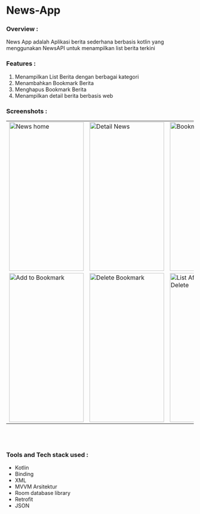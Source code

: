 # News-App 

### Overview :
News App adalah Aplikasi berita sederhana berbasis kotlin yang menggunakan NewsAPI untuk menampilkan list berita terkini 

### Features :
1. Menampilkan List Berita dengan berbagai kategori
2. Menambahkan Bookmark Berita 
3. Menghapus Bookmark Berita
4. Menampilkan detail berita berbasis web 

 ### Screenshots : 
 
 <table align="center">
  <tr>
    <td><img src="https://user-images.githubusercontent.com/49097275/255646067-00207b51-15f8-4287-9533-fc981768d167.jpg" alt="News home" style="width:200px;height:400px;"></td>
    <td><img src="https://user-images.githubusercontent.com/49097275/255647587-5f03f115-b2f4-44db-ab44-729da120dd41.jpg" alt="Detail News" style="width:200px;height:400px;"></td>
    <td><img src="https://user-images.githubusercontent.com/49097275/255647606-8166653a-ba07-4a6c-8b1f-b85560c29d80.jpg" alt="Bookmark News" style="width:200px;height:400px;"></td>
  </tr>
  
  <tr>
    <td><img src="https://user-images.githubusercontent.com/49097275/255646152-5856802a-b8f6-481a-bcfe-dd07c8e51826.jpg" alt="Add to Bookmark" style="width:200px;height:400px;"></td>
    <td><img src="https://user-images.githubusercontent.com/49097275/255647676-fae02a1d-83cd-4e69-b877-ee8d4d0aa7b3.jpg" alt="Delete Bookmark" style="width:200px;height:400px;"></td>
    <td><img src="https://user-images.githubusercontent.com/49097275/255647696-6c1dfc18-a2be-4b09-8d46-23116d8e8dc8.jpg" alt="List After Bookmark Delete" style="width:200px;height:400px;"></td>
  </tr>
   
</table><br><br>

### Tools and Tech stack used : 

 * Kotlin
 * Binding
 * XML
 * MVVM Arsitektur
 * Room database library
 * Retrofit
 * JSON
   

